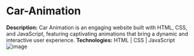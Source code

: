 # Car-Animation
 **Description:** Car Animation is an engaging website built with HTML, CSS, and JavaScript, featuring captivating animations that bring a dynamic and interactive user experience. 
 **Technologies:** HTML | CSS | JavaScript
![image](https://github.com/kiranbawane48/Car-Animation/assets/100428197/189ba7ab-56fc-4e4c-a383-29d296dcdb56)



